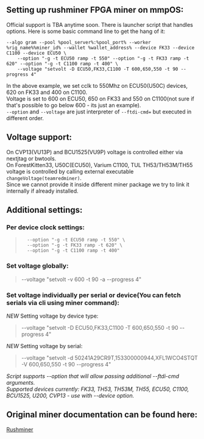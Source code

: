 ## Setting up rushminer FPGA miner on mmpOS:

Official support is TBA anytime soon. There is launcher script that handles options. Here is some basic command line to get the hang of it:  
```
--algo gram --pool %pool_server%:%pool_port% --worker %rig_name%%miner_id% --wallet %wallet_address% --device FK33 --device C1100 --device ECU50 \
	--option "-g -t ECU50 ramp -t 550" --option "-g -t FK33 ramp -t 620" --option "-g -t C1100 ramp -t 400" \
	--voltage "setvolt -D ECU50,FK33,C1100 -T 600,650,550 -t 90 --progress 4"
```
In the above example, we set cclk to 550Mhz on ECU50(U50C) devices, 620 on FK33 and 400 on C1100.  
Voltage is set to 600 on ECU50, 650 on FK33 and 550 on C1100(not sure if that's possible to go below 600 - its just an example).  
`--option` and `--voltage` are just interpreter of `--ftdi-cmd=` but executed in different order.  

## Voltage support:
On CVP13(VU13P) and BCU1525(VU9P) voltage is controlled either via nextjtag or bwtools.  
On ForestKitten33, U50C(ECU50), Varium C1100, TUL TH53/TH53M/TH55 voltage is controlled by calling external executable `changeVoltage(teamredminer)`.  
Since we cannot provide it inside different miner package we try to link it internally if already installed.  

## Additional settings:
### Per device clock settings:
>       --option "-g -t ECU50 ramp -t 550" \
>       --option "-g -t FK33 ramp -t 620" \
>       --option "-g -t C1100 ramp -t 400"
>
### Set voltage globally:  
>	--voltage "setvolt -v 600 -t 90 -a --progress 4"  
>
### Set voltage individually per serial or device(You can fetch serials via cli using miner command):    
*NEW* Setting voltage by device type:  
>	--voltage "setvolt -D ECU50,FK33,C1100 -T 600,650,550 -t 90 --progress 4"  
>
*NEW* Setting voltage by serial:  
>	--voltage "setvolt -d 50241A29CR9T,153300000944,XFL1WCO4STQT -V 600,650,550 -t 90 --progress 4"  
>
*Script supports --option that will allow passing additional --ftdi-cmd arguments.*  
*Supported devices currently: FK33, TH53, TH53M, TH55, ECU50, C1100, BCU1525, U200, CVP13 - use with --device option.*

## Original miner documentation can be found here:  
[Rushminer](https://github.com/quayd/RushMiner) 

